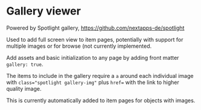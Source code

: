 # Gallery viewer

Powered by Spotlight gallery, https://github.com/nextapps-de/spotlight

Used to add full screen view to item pages, potentially with support for multiple images or for browse (not currently implemented.

Add assets and basic initialization to any page by adding front matter `gallery: true`. 

The items to include in the gallery require a `a` around each individual image with `class="spotlight gallery-img"` plus `href=` with the link to higher quality image.

This is currently automatically added to item pages for objects with images.
